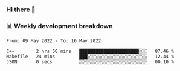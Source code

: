 ### Hi there 👋

### 📊 Weekly development breakdown
<!--START_SECTION:waka-->

```text
From: 09 May 2022 - To: 16 May 2022

C++        2 hrs 50 mins   ██████████████████████░░░   87.46 %
Makefile   24 mins         ███░░░░░░░░░░░░░░░░░░░░░░   12.44 %
JSON       0 secs          ░░░░░░░░░░░░░░░░░░░░░░░░░   00.10 %
```

<!--END_SECTION:waka-->
